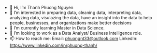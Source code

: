 - 👋 Hi, I’m Thanh Phuong Nguyen
- 👀 I’m interested in preparing data, cleaning data, interpreting data, analyzing data, visulazing the data, have an insight into the data  to help people, businesses, and organizations make better decisions
- 🌱 I’m currently learning Master in Data Science.
- 💞️ I’m looking to work as a Data Analyst/ Business Intelligence role.
- 📫 How to reach me: 
Email: phuongnt33@outlook.com
LinkedIn: https://www.linkedin.com/in/phuong-thanh/
<!---
phuongnt3391/phuongnt3391 is a ✨ special ✨ repository because its `README.md` (this file) appears on your GitHub profile.
You can click the Preview link to take a look at your changes.
--->
